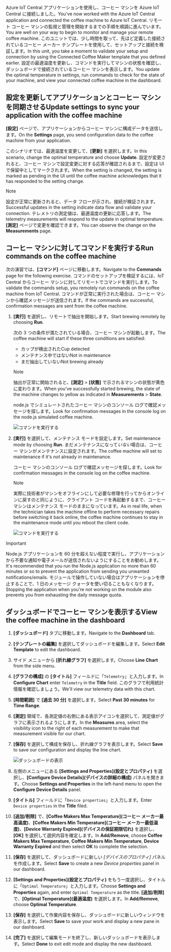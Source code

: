 <span data-ttu-id="73b4f-101">Azure IoT Central アプリケーションを使用し、コーヒー マシンを Azure IoT Central に接続しました。</span><span class="sxs-lookup"><span data-stu-id="73b4f-101">You’ve now worked with the Azure IoT Central application and connected the coffee machine to Azure IoT Central.</span></span> <span data-ttu-id="73b4f-102">リモート コーヒー マシンの監視と管理を開始するまでの手順を順調に進んでいます。</span><span class="sxs-lookup"><span data-stu-id="73b4f-102">You are well on your way to begin to monitor and manage your remote coffee machine.</span></span> <span data-ttu-id="73b4f-103">このユニットでは、少し時間を取って、先ほど定義した接続されているコーヒー メーカー テンプレートを使用して、セットアップと接続を検証します。</span><span class="sxs-lookup"><span data-stu-id="73b4f-103">In this unit, you take a moment to validate your setup and connection by using the Connected Coffee Maker template that you defined earlier.</span></span> <span data-ttu-id="73b4f-104">設定の最適温度を更新し、コマンドを実行してマシンの状態を確認し、ダッシュボードで接続されているコーヒー マシンを表示します。</span><span class="sxs-lookup"><span data-stu-id="73b4f-104">You update the optimal temperature in settings, run commands to check for the state of your machine, and view your connected coffee machine in the dashboard.</span></span> 

## <a name="update-settings-to-sync-your-application-with-the-coffee-machine"></a><span data-ttu-id="73b4f-105">設定を更新してアプリケーションとコーヒー マシンを同期させる</span><span class="sxs-lookup"><span data-stu-id="73b4f-105">Update settings to sync your application with the coffee machine</span></span>

<span data-ttu-id="73b4f-106">**[設定]** ページで、アプリケーションからコーヒー マシンに構成データを送信します。</span><span class="sxs-lookup"><span data-stu-id="73b4f-106">On the **Settings** page, you send configuration data to the coffee machine from your application.</span></span> 

<span data-ttu-id="73b4f-107">このシナリオでは、最適温度を変更して、**[更新]** を選択します。</span><span class="sxs-lookup"><span data-stu-id="73b4f-107">In this scenario, change the optimal temperature and choose **Update**.</span></span> <span data-ttu-id="73b4f-108">設定が変更されると、コーヒー マシンで設定変更に対する応答が確認されるまで、設定は UI で保留中としてマークされます。</span><span class="sxs-lookup"><span data-stu-id="73b4f-108">When the setting is changed, the setting is marked as pending in the UI until the coffee machine acknowledges that it has responded to the setting change.</span></span> 

> [!NOTE]
> <span data-ttu-id="73b4f-109">設定が正常に更新されると、データ フローが示され、接続が検証されます。</span><span class="sxs-lookup"><span data-stu-id="73b4f-109">Successful updates in the setting indicate data flow and validate your  connection.</span></span> <span data-ttu-id="73b4f-110">テレメトリの測定値は、最適温度の更新に応答します。</span><span class="sxs-lookup"><span data-stu-id="73b4f-110">The telemetry measurements will respond to the update in optimal temperature.</span></span> <span data-ttu-id="73b4f-111">**[測定]** ページで変更を確認できます。</span><span class="sxs-lookup"><span data-stu-id="73b4f-111">You can observe the change on the **Measurements** page.</span></span> 

## <a name="run-commands-on-the-coffee-machine"></a><span data-ttu-id="73b4f-112">コーヒー マシンに対してコマンドを実行する</span><span class="sxs-lookup"><span data-stu-id="73b4f-112">Run commands on the coffee machine</span></span> 
<span data-ttu-id="73b4f-113">次の演習では、**[コマンド]** ページに移動します。</span><span class="sxs-lookup"><span data-stu-id="73b4f-113">Navigate to the **Commands** page for the following exercise.</span></span> <span data-ttu-id="73b4f-114">コマンドのセットアップを検証するには、IoT Central からコーヒー マシンに対してリモートでコマンドを実行します。</span><span class="sxs-lookup"><span data-stu-id="73b4f-114">To validate the commands setup, you remotely run commands on the coffee machine from IoT Central.</span></span> <span data-ttu-id="73b4f-115">コマンドが正常に実行された場合は、コーヒー マシンから確認メッセージが送信されます。</span><span class="sxs-lookup"><span data-stu-id="73b4f-115">If the commands are successful, confirmation messages are sent from the coffee machine.</span></span>

1. <span data-ttu-id="73b4f-116">**[実行]** を選択し、リモートで抽出を開始します。</span><span class="sxs-lookup"><span data-stu-id="73b4f-116">Start brewing remotely by choosing **Run**.</span></span> 
    
    <span data-ttu-id="73b4f-117">次の 3 つの条件が満たされている場合、コーヒー マシンが起動します。</span><span class="sxs-lookup"><span data-stu-id="73b4f-117">The coffee machine will start if these three conditions are satisfied:</span></span>
    - <span data-ttu-id="73b4f-118">カップが検出された</span><span class="sxs-lookup"><span data-stu-id="73b4f-118">Cup detected</span></span>
    - <span data-ttu-id="73b4f-119">メンテナンス中ではない</span><span class="sxs-lookup"><span data-stu-id="73b4f-119">Not in maintenance</span></span>
    - <span data-ttu-id="73b4f-120">まだ抽出していない</span><span class="sxs-lookup"><span data-stu-id="73b4f-120">Not brewing already</span></span>  

    > [!NOTE]
    > <span data-ttu-id="73b4f-121">抽出が正常に開始されると、**[測定]** > **[状態]** で示されるマシンの状態が黄色に変わります。</span><span class="sxs-lookup"><span data-stu-id="73b4f-121">When you've successfully started brewing, the state of the machine changes to yellow as indicated in **Measurements** > **State**.</span></span> 
    
    <span data-ttu-id="73b4f-122">node.js でシミュレートされたコーヒー マシンのコンソール ログで確認メッセージを探します。</span><span class="sxs-lookup"><span data-stu-id="73b4f-122">Look for confirmation messages in the console log on the node.js simulated coffee machine.</span></span> 

    ![コマンドを実行する](../media/4-commands-brewing.png)

1. <span data-ttu-id="73b4f-124">**[実行]** を選択して、メンテナンス モードを設定します。</span><span class="sxs-lookup"><span data-stu-id="73b4f-124">Set maintenance mode by choosing **Run**.</span></span> <span data-ttu-id="73b4f-125">まだメンテナンスになって*いない*場合は、コーヒー マシンがメンテナンスに設定されます。</span><span class="sxs-lookup"><span data-stu-id="73b4f-125">The coffee machine will set to maintenance if it's *not* already in maintenance.</span></span>
    
    <span data-ttu-id="73b4f-126">コーヒー マシンのコンソール ログで確認メッセージを探します。</span><span class="sxs-lookup"><span data-stu-id="73b4f-126">Look for confirmation messages in the console log on the coffee machine.</span></span> 

    > [!NOTE]
    > <span data-ttu-id="73b4f-127">実際に技術者がマシンをオフラインにして必要な修理を行ってからオンラインに戻すのと同じように、クライアント コードを再起動するまで、コーヒー マシンはメンテナンス モードのままになっています。</span><span class="sxs-lookup"><span data-stu-id="73b4f-127">As in real life, when the technician takes the machine offline to perform necessary repairs before switching it back online, the coffee machine continues to stay in the maintenance mode until you reboot the client code.</span></span>

    ![コマンドを実行する](../media/4-commands-maintenance.png)

> [!IMPORTANT]
> <span data-ttu-id="73b4f-129">Node.js アプリケーションを 60 分を超えない程度で実行し、アプリケーションから不要な通知や電子メールが送信されないようにすることをお勧めします。</span><span class="sxs-lookup"><span data-stu-id="73b4f-129">It's recommended that you run the Node.js application no more than 60 minutes or so to prevent the application from sending you unwanted notifications/emails.</span></span> <span data-ttu-id="73b4f-130">モジュールで操作していない場合はアプリケーションを停止することで、1 日のメッセージ クォータを使い切ることもなくなります。</span><span class="sxs-lookup"><span data-stu-id="73b4f-130">Stopping the application when you're not working on the module also prevents you from exhausting the daily message quota.</span></span>

## <a name="view-the-coffee-machine-in-the-dashboard"></a><span data-ttu-id="73b4f-131">ダッシュボードでコーヒー マシンを表示する</span><span class="sxs-lookup"><span data-stu-id="73b4f-131">View the coffee machine in the dashboard</span></span>

1. <span data-ttu-id="73b4f-132">**[ダッシュボード]** タブに移動します。</span><span class="sxs-lookup"><span data-stu-id="73b4f-132">Navigate to the **Dashboard** tab.</span></span>

1. <span data-ttu-id="73b4f-133">**[テンプレートの編集]** を選択してダッシュボードを編集します。</span><span class="sxs-lookup"><span data-stu-id="73b4f-133">Select **Edit Template** to edit the dashboard.</span></span>

1. <span data-ttu-id="73b4f-134">サイド メニューから **[折れ線グラフ]** を選択します。</span><span class="sxs-lookup"><span data-stu-id="73b4f-134">Choose **Line Chart** from the side menu.</span></span>

1. <span data-ttu-id="73b4f-135">**[グラフの構成]** の **[タイトル]** フィールドに「`Telemetry`」と入力します。</span><span class="sxs-lookup"><span data-stu-id="73b4f-135">In **Configure Chart**  enter `Telemetry` in the **Title** field.</span></span> <span data-ttu-id="73b4f-136">このグラフで利用統計情報を確認しましょう。</span><span class="sxs-lookup"><span data-stu-id="73b4f-136">We'll view our telemetry data with this chart.</span></span> 

1. <span data-ttu-id="73b4f-137">**[時間範囲]** で **[過去 30 分]** を選択します。</span><span class="sxs-lookup"><span data-stu-id="73b4f-137">Select **Past 30 minutes** for **Time Range**.</span></span> 

1. <span data-ttu-id="73b4f-138">**[測定]** 領域で、各測定値の右側にある表示アイコンを選択して、測定値がグラフに表示されるようにします。</span><span class="sxs-lookup"><span data-stu-id="73b4f-138">In the **Measures** area, select the visibility icon to the right of each measurement to make that measurement visible for our chart.</span></span> 

1. <span data-ttu-id="73b4f-139">**[保存]** を選択して構成を保存し、折れ線グラフを表示します。</span><span class="sxs-lookup"><span data-stu-id="73b4f-139">Select **Save** to save our configuration and display the line chart.</span></span> 

    ![ダッシュボードの表示](../media/4-dashboard-a.png)

1. <span data-ttu-id="73b4f-141">左側のメニューにある **[Settings and Properties]\(設定とプロパティ\)** を選択し、**[Configure Device Details]\(デバイスの詳細の構成\)** パネルを開きます。</span><span class="sxs-lookup"><span data-stu-id="73b4f-141">Choose **Settings and Properties** in the left-hand menu to open the **Configure Device Details** panel.</span></span> 

1. <span data-ttu-id="73b4f-142">**[タイトル]** フィールドに「`Device properties`」と入力します。</span><span class="sxs-lookup"><span data-stu-id="73b4f-142">Enter `Device properties` in the **Title** filed.</span></span>

1. <span data-ttu-id="73b4f-143">**[追加/削除]** で、**[Coffee Makers Max Temperature]\(コーヒー メーカー最高温度\)**、**[Coffee Makers Min Temperature]\(コーヒー メーカー最低温度\)**、**[Device Warranty Expired]\(デバイスの保証期限切れ\)** を選択し、**[OK]** を選択して選択内容を確定します。</span><span class="sxs-lookup"><span data-stu-id="73b4f-143">In **Add/Remove**, choose **Coffee Makers Max Temperature**, **Coffee Makers Min Temperature**, **Device Warranty Expired** and then select **OK** to complete the selection.</span></span>

1. <span data-ttu-id="73b4f-144">**[保存]** を選択して、ダッシュボードに新しい *[デバイスのプロパティ]* パネルを作成します。</span><span class="sxs-lookup"><span data-stu-id="73b4f-144">Select **Save** to create a new *Device properties* panel in our dashboard.</span></span> 

1. <span data-ttu-id="73b4f-145">**[Settings and Properties]\(設定とプロパティ\)** をもう一度選択し、タイトルに「`Optimal Temperature`」と入力します。</span><span class="sxs-lookup"><span data-stu-id="73b4f-145">Choose **Settings and Properties** again,  and enter `Optimal Temperature` as the title.</span></span> <span data-ttu-id="73b4f-146">**[追加/削除]** で、**[Optimal Temperature]\(最適温度\)** を選択します。</span><span class="sxs-lookup"><span data-stu-id="73b4f-146">In **Add/Remove**, choose **Optimal  Temperature**.</span></span>

1. <span data-ttu-id="73b4f-147">**[保存]** を選択して作業内容を保存し、ダッシュボードに新しいウィンドウを表示します。</span><span class="sxs-lookup"><span data-stu-id="73b4f-147">Select **Save** to save your work and display a new pane in our dashboard.</span></span> 

1. <span data-ttu-id="73b4f-148">**[完了]** を選択して編集モードを終了し、新しいダッシュボードを表示します。</span><span class="sxs-lookup"><span data-stu-id="73b4f-148">Select **Done** to exit edit mode and display the new dashboard.</span></span> 